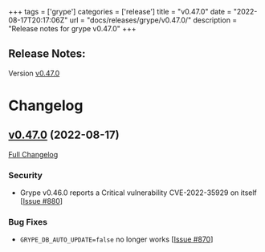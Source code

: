 +++
tags = ['grype']
categories = ['release']
title = "v0.47.0"
date = "2022-08-17T20:17:06Z"
url = "docs/releases/grype/v0.47.0/"
description = "Release notes for grype v0.47.0"
+++

## Release Notes:
Version [v0.47.0](https://github.com/anchore/grype/releases/tag/v0.47.0)

# Changelog

## [v0.47.0](https://github.com/anchore/grype/tree/v0.47.0) (2022-08-17)

[Full Changelog](https://github.com/anchore/grype/compare/v0.46.0...v0.47.0)

### Security

- Grype v0.46.0 reports a Critical vulnerability CVE-2022-35929 on itself [[Issue #880](https://github.com/anchore/grype/issues/880)]

### Bug Fixes

- `GRYPE_DB_AUTO_UPDATE=false` no longer works [[Issue #870](https://github.com/anchore/grype/issues/870)]
